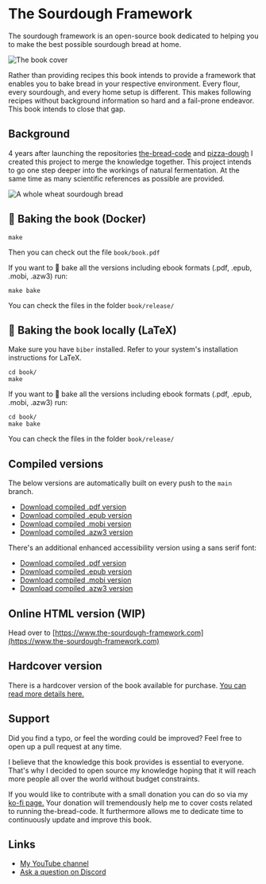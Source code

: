 # The Sourdough Framework

The sourdough framework is an open-source book dedicated to
helping you to make the best possible sourdough bread at home.

![The book cover](book/images/cover-page.jpg)

Rather than providing recipes this book intends to provide a
framework that enables you to bake bread in your respective
environment. Every flour, every sourdough, and every home setup
is different. This makes following recipes without background
information so hard and a fail-prone endeavor. This book
intends to close that gap.

## Background

4 years after launching the repositories [the-bread-code](https://github.com/hendricius/the-bread-code)
and [pizza-dough](https://github.com/hendricius/pizza-dough) I
created this project to merge the knowledge together. This
project intends to go one step deeper into the workings of
natural fermentation. At the same time as many scientific references
as possible are provided.

![A whole wheat sourdough bread](./book/images/whole-wheat-crumb.jpg)


## 🍞 Baking the book (Docker)

```console
make
```

Then you can check out the file `book/book.pdf`

If you want to 🍞 bake all the versions including ebook formats (.pdf, .epub, .mobi, .azw3) run:

```console
make bake
```

You can check the files in  the folder `book/release/`

## 🍞 Baking the book locally (LaTeX)

Make sure you have `biber` installed. Refer to your system's installation
instructions for LaTeX.

```console
cd book/
make
```

If you want to 🍞 bake all the versions including ebook formats (.pdf, .epub, .mobi, .azw3) run:

```console
cd book/
make bake
```

You can check the files in the folder `book/release/`

## Compiled versions

The below versions are automatically built on every push to the `main` branch.

* [Download compiled .pdf version](https://www.the-bread-code.io/book.pdf)
* [Download compiled .epub version](https://www.the-bread-code.io/book.epub)
* [Download compiled .mobi version](https://www.the-bread-code.io/book.mobi)
* [Download compiled .azw3 version](https://www.the-bread-code.io/book.azw3)

There's an additional enhanced accessibility version using a sans serif font:

* [Download compiled .pdf version](https://www.the-bread-code.io/book-sans-serif.pdf)
* [Download compiled .epub version](https://www.the-bread-code.io/book-sans-serif.epub)
* [Download compiled .mobi version](https://www.the-bread-code.io/book-sans-serif.mobi)
* [Download compiled .azw3 version](https://www.the-bread-code.io/book-sans-serif.azw3)

## Online HTML version (WIP)

Head over to [https://www.the-sourdough-framework.com](https://www.the-sourdough-framework.com)

## Hardcover version

There is a hardcover version of the book available for purchase. [You can
read more details here.](https://breadco.de/physical-book)

## Support

Did you find a typo, or feel the wording could be improved?
Feel free to open up a pull request at any time.

I believe that the knowledge this book provides is essential to everyone.
That's why I decided to open source my knowledge hoping
that it will reach more people all over the world without
budget constraints.

If you would like to contribute with a small donation you can do so
via my [ko-fi page.](https://breadco.de/book) Your donation will tremendously
help me to cover costs related to running the-bread-code. It furthermore allows
me to dedicate time to continuously update and improve this book.

## Links

* [My YouTube channel](https://youtube.com/c/thebreadcode)
* [Ask a question on Discord](https://breadco.de/discord)
